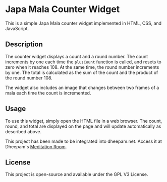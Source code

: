 # Japa Mala Counter Widget

This is a simple Japa Mala counter widget implemented in HTML, CSS, and JavaScript.

## Description

The counter widget displays a count and a round number. The count increments by one each time the `plusCount` function is called, and resets to zero when it reaches 108. At the same time, the round number increments by one. The total is calculated as the sum of the count and the product of the round number 108.

The widget also includes an image that changes between two frames of a mala each time the count is incremented.

## Usage

To use this widget, simply open the HTML file in a web browser. The count, round, and total are displayed on the page and will update automatically as described above.

This project has been made to be integrated into dheepam.net. Access it at Dheepam's [Meditation Room](https://www.dheepam.net/meditation-room).

## License

This project is open-source and available under the GPL V3 License.

